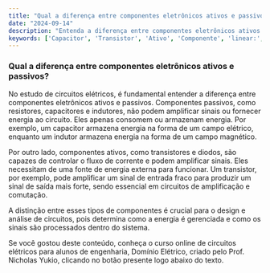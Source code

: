 ```yaml
---
title: "Qual a diferença entre componentes eletrônicos ativos e passivos?"
date: "2024-09-14"
description: "Entenda a diferença entre componentes eletrônicos ativos e passivos no contexto de circuitos elétricos."
keywords: ['Capacitor', 'Transistor', 'Ativo', 'Componente', 'linear:', 'Fonte', 'Indutor']
---
```


### Qual a diferença entre componentes eletrônicos ativos e passivos?

No estudo de circuitos elétricos, é fundamental entender a diferença entre componentes eletrônicos ativos e passivos. Componentes passivos, como resistores, capacitores e indutores, não podem amplificar sinais ou fornecer energia ao circuito. Eles apenas consomem ou armazenam energia. Por exemplo, um capacitor armazena energia na forma de um campo elétrico, enquanto um indutor armazena energia na forma de um campo magnético.

Por outro lado, componentes ativos, como transistores e diodos, são capazes de controlar o fluxo de corrente e podem amplificar sinais. Eles necessitam de uma fonte de energia externa para funcionar. Um transistor, por exemplo, pode amplificar um sinal de entrada fraco para produzir um sinal de saída mais forte, sendo essencial em circuitos de amplificação e comutação.

A distinção entre esses tipos de componentes é crucial para o design e análise de circuitos, pois determina como a energia é gerenciada e como os sinais são processados dentro do sistema.

Se você gostou deste conteúdo, conheça o curso online de circuitos elétricos para alunos de engenharia, Domínio Elétrico, criado pelo Prof. Nicholas Yukio, clicando no botão presente logo abaixo do texto.